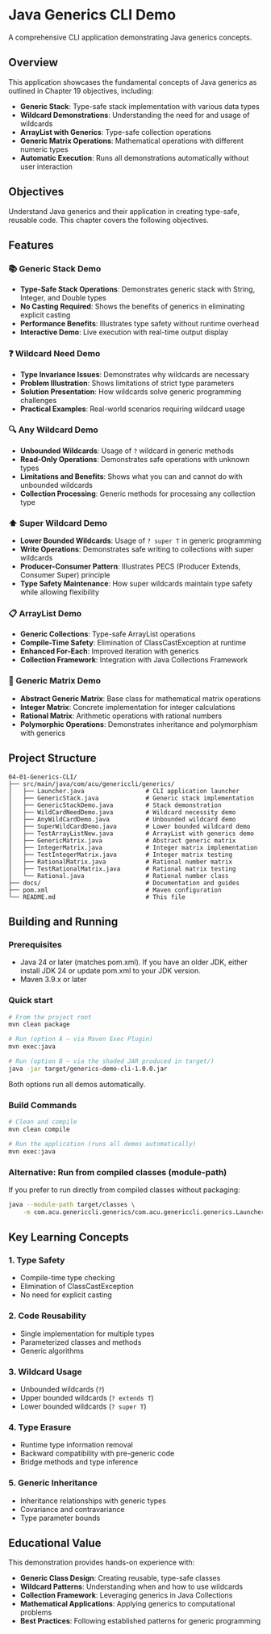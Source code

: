# Java Generics CLI Demo

A comprehensive CLI application demonstrating Java generics concepts.

## Overview

This application showcases the fundamental concepts of Java generics as outlined in Chapter 19 objectives, including:

- **Generic Stack**: Type-safe stack implementation with various data types
- **Wildcard Demonstrations**: Understanding the need for and usage of wildcards
- **ArrayList with Generics**: Type-safe collection operations
- **Generic Matrix Operations**: Mathematical operations with different numeric types
- **Automatic Execution**: Runs all demonstrations automatically without user interaction

## Objectives

Understand Java generics and their application in creating type-safe, reusable code. This chapter covers the following objectives.

## Features

### 📚 Generic Stack Demo
- **Type-Safe Stack Operations**: Demonstrates generic stack with String, Integer, and Double types
- **No Casting Required**: Shows the benefits of generics in eliminating explicit casting
- **Performance Benefits**: Illustrates type safety without runtime overhead
- **Interactive Demo**: Live execution with real-time output display

### ❓ Wildcard Need Demo
- **Type Invariance Issues**: Demonstrates why wildcards are necessary
- **Problem Illustration**: Shows limitations of strict type parameters
- **Solution Presentation**: How wildcards solve generic programming challenges
- **Practical Examples**: Real-world scenarios requiring wildcard usage

### 🔍 Any Wildcard Demo
- **Unbounded Wildcards**: Usage of `?` wildcard in generic methods
- **Read-Only Operations**: Demonstrates safe operations with unknown types
- **Limitations and Benefits**: Shows what you can and cannot do with unbounded wildcards
- **Collection Processing**: Generic methods for processing any collection type

### ⬆️ Super Wildcard Demo
- **Lower Bounded Wildcards**: Usage of `? super T` in generic programming
- **Write Operations**: Demonstrates safe writing to collections with super wildcards
- **Producer-Consumer Pattern**: Illustrates PECS (Producer Extends, Consumer Super) principle
- **Type Safety Maintenance**: How super wildcards maintain type safety while allowing flexibility

### 📋 ArrayList Demo
- **Generic Collections**: Type-safe ArrayList operations
- **Compile-Time Safety**: Elimination of ClassCastException at runtime
- **Enhanced For-Each**: Improved iteration with generics
- **Collection Framework**: Integration with Java Collections Framework

### 🧮 Generic Matrix Demo
- **Abstract Generic Matrix**: Base class for mathematical matrix operations
- **Integer Matrix**: Concrete implementation for integer calculations
- **Rational Matrix**: Arithmetic operations with rational numbers
- **Polymorphic Operations**: Demonstrates inheritance and polymorphism with generics

## Project Structure

```
04-01-Generics-CLI/
├── src/main/java/com/acu/genericcli/generics/
│   ├── Launcher.java                 # CLI application launcher
│   ├── GenericStack.java             # Generic stack implementation
│   ├── GenericStackDemo.java         # Stack demonstration
│   ├── WildCardNeedDemo.java         # Wildcard necessity demo
│   ├── AnyWildCardDemo.java          # Unbounded wildcard demo
│   ├── SuperWildCardDemo.java        # Lower bounded wildcard demo
│   ├── TestArrayListNew.java         # ArrayList with generics demo
│   ├── GenericMatrix.java            # Abstract generic matrix
│   ├── IntegerMatrix.java            # Integer matrix implementation
│   ├── TestIntegerMatrix.java        # Integer matrix testing
│   ├── RationalMatrix.java           # Rational number matrix
│   ├── TestRationalMatrix.java       # Rational matrix testing
│   └── Rational.java                 # Rational number class
├── docs/                             # Documentation and guides
├── pom.xml                           # Maven configuration
└── README.md                         # This file
```

## Building and Running

### Prerequisites

- Java 24 or later (matches pom.xml). If you have an older JDK, either install JDK 24 or update pom.xml to your JDK version.
- Maven 3.9.x or later

### Quick start

```bash
# From the project root
mvn clean package

# Run (option A – via Maven Exec Plugin)
mvn exec:java

# Run (option B – via the shaded JAR produced in target/)
java -jar target/generics-demo-cli-1.0.0.jar
```

Both options run all demos automatically.

### Build Commands

```bash
# Clean and compile
mvn clean compile

# Run the application (runs all demos automatically)
mvn exec:java


```

### Alternative: Run from compiled classes (module-path)

If you prefer to run directly from compiled classes without packaging:

```bash
java --module-path target/classes \
	-m com.acu.genericcli.generics/com.acu.genericcli.generics.Launcher
```

## Key Learning Concepts

### 1. Type Safety

- Compile-time type checking
- Elimination of ClassCastException
- No need for explicit casting

### 2. Code Reusability

- Single implementation for multiple types
- Parameterized classes and methods
- Generic algorithms

### 3. Wildcard Usage

- Unbounded wildcards (`?`)
- Upper bounded wildcards (`? extends T`)
- Lower bounded wildcards (`? super T`)

### 4. Type Erasure

- Runtime type information removal
- Backward compatibility with pre-generic code
- Bridge methods and type inference

### 5. Generic Inheritance

- Inheritance relationships with generic types
- Covariance and contravariance
- Type parameter bounds

## Educational Value

This demonstration provides hands-on experience with:

- **Generic Class Design**: Creating reusable, type-safe classes
- **Wildcard Patterns**: Understanding when and how to use wildcards
- **Collection Framework**: Leveraging generics in Java Collections
- **Mathematical Applications**: Applying generics to computational problems
- **Best Practices**: Following established patterns for generic programming

